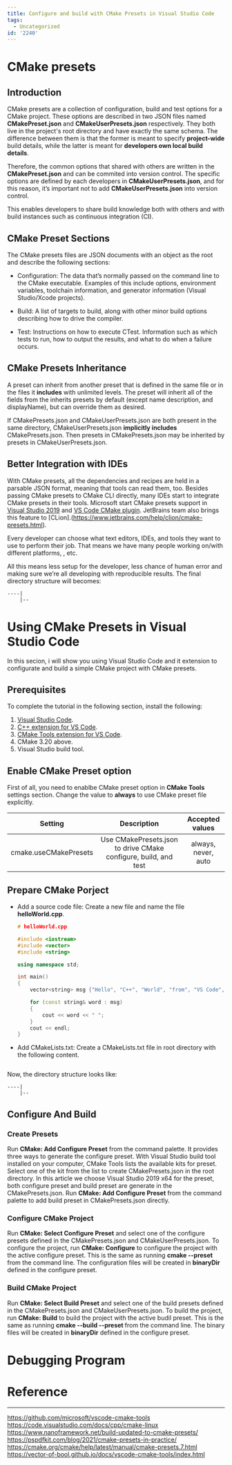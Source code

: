 ```yaml
---
title: Configure and build with CMake Presets in Visual Studio Code
tags:
  - Uncategorized
id: '2240'
---
```

# CMake presets
## Introduction
CMake presets are a collection of configuration, build and test options for a CMake project. These options are described in two JSON files named **CMakePreset.json** and **CMakeUserPresets.json** respectively. They both live in the project's root directory and have exactly the same schema. The difference between them is that the former is meant to specify **project-wide** build details, while the latter is meant for **developers own local build details**.

Therefore, the common options that shared with others are written in the **CMakePreset.json** and can be commited into version control. The specific options are defined by each developers in **CMakeUserPresets.json**, and for this reason, it’s important not to add **CMakeUserPresets.json** into version control.

This enables developers to share build knowledge both with others and with build instances such as continuous integration (CI).

## CMake Preset Sections
The CMake presets files are JSON documents with an object as the root and describe the following sections: 

* Configuration: The data that’s normally passed on the command line to the CMake executable. Examples of this include options, environment variables, toolchain information, and generator information (Visual Studio/Xcode projects).

* Build: A list of targets to build, along with other minor build options describing how to drive the compiler.

* Test: Instructions on how to execute CTest. Information such as which tests to run, how to output the results, and what to do when a failure occurs.

## CMake Presets Inheritance
A preset can inherit from another preset that is defined in the same file or in the files it **includes** with unlimited levels. The preset will inherit all of the fields from the inherits presets by default (except name description, and displayName), but can override them as desired.

If CMakePresets.json and CMakeUserPresets.json are both present in the same directory, CMakeUserPresets.json **implicitly includes** CMakePresets.json. Then presets in CMakePresets.json may be inherited by presets in CMakeUserPresets.json.

## Better Integration with IDEs
With CMake presets, all the dependencies and recipes are held in a parsable JSON format, meaning that tools can read them, too. Besides passing CMake presets to CMake CLI directly, many IDEs start to integrate CMake presets in their tools. Microsoft start CMake presets support in [Visual Studio 2019](https://learn.microsoft.com/en-us/cpp/build/cmake-presets-vs?view=msvc-170)  and [VS Code CMake plugin](https://github.com/microsoft/vscode-cmake-tools). JetBrains team also brings this feature to [CLion].(https://www.jetbrains.com/help/clion/cmake-presets.html).

Every developer can choose what text editors, IDEs, and tools they want to use to perform their job. That means we have many people working on/with different platforms, , etc.

All this means less setup for the developer, less chance of human error and making sure we’re all developing with reproducible results. The final directory structure will becomes:

```
----|
    |--

```


# Using CMake Presets in Visual Studio Code
In this secion, i will show you using Visual Studio Code and it extension to configurate and build a simple CMake project with CMake presets.

## Prerequisites
To complete the tutorial in the following section, install the following:
1. [Visual Studio Code](https://code.visualstudio.com/download).
2. [C++ extension for VS Code](https://marketplace.visualstudio.com/items?itemName=ms-vscode.cpptools).
3. [CMake Tools extension for VS Code](https://marketplace.visualstudio.com/items?itemName=ms-vscode.cmake-tools).
4. CMake 3.20 above.
5. Visual Studio build tool.
## Enable CMake Preset option
First of all, you need to enablbe CMake preset option in **CMake Tools** settings section. Change the value to **always** to use CMake preset file explicitly.

| Setting | Description | Accepted values  |
|:--------:|:-------:|:------:|
| cmake.useCMakePresets    | Use CMakePresets.json to drive CMake configure, build, and test   | always, never, auto    |

## Prepare CMake Porject
* Add a source code file: Create a new file and name the file **helloWorld.cpp**.

  ``` cpp
  # helloWorld.cpp

  #include <iostream>
  #include <vector>
  #include <string>

  using namespace std;

  int main()
  {
      vector<string> msg {"Hello", "C++", "World", "from", "VS Code", "and the C++ extension!"};

      for (const string& word : msg)
      {
          cout << word << " ";
      }
      cout << endl;
  }
  ```

* Add CMakeLists.txt: Create a CMakeLists.txt file in root directory with the following content.
  ``` cpp

  ```

Now, the directory structure looks like:
```
----|
    |--

```
## Configure And Build
### Create Presets
Run **CMake: Add Configure Preset** from the command palette. It provides three ways to generate the configure preset. With Visual Studio build tool installed on your computer, CMake Tools lists the available kits for preset. Select one of the kit from the list to create CMakePresets.json in the root directory. In this article we choose Visual Studio 2019 x64 for the preset, both configure preset and build preset are generate in the CMakePresets.json. Run **CMake: Add Configure Preset** from the command palette to add build preset  in CMakePresets.json directly.


### Configure CMake Project
Run **CMake: Select Configure Preset** and select one of the configure presets defined in the CMakePresets.json and CMakeUserPresets.json. To configure the project, run **CMake: Configure** to configure the project with the active configure preset. This is the same as running **cmake --preset <configurePreset>** from the command line. The configuration files will be created in **binaryDir** defined in the configure preset.

### Build CMake Project
Run **CMake: Select Build Preset** and select one of the build presets defined in the CMakePresets.json and CMakeUserPresets.json. To build the project, run **CMake: Build** to build the project with the active budil preset. This is the same as running **cmake --build --preset <buildPreset>** from the command line. The binary files will be created in **binaryDir** defined in the configure preset.


# Debugging Program

# Reference
----------
https://github.com/microsoft/vscode-cmake-tools
https://code.visualstudio.com/docs/cpp/cmake-linux
https://www.nanoframework.net/build-updated-to-cmake-presets/
https://pspdfkit.com/blog/2021/cmake-presets-in-practice/
https://cmake.org/cmake/help/latest/manual/cmake-presets.7.html
https://vector-of-bool.github.io/docs/vscode-cmake-tools/index.html